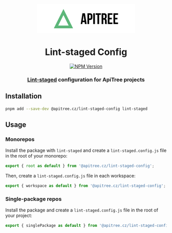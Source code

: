<div align="center">

<a href="https://github.com/ApiTreeCZ">
<img alt="ApiTree s.r.o." src="../../public/apitree-logo.png" width="308" />
</a>

# Lint-staged Config

[![NPM Version](https://img.shields.io/npm/v/%40apitree.cz%2Flint-staged-config)](https://www.npmjs.com/package/@apitree.cz/lint-staged-config)

### [Lint-staged](https://github.com/lint-staged/lint-staged) configuration for ApiTree projects

</div>

## Installation

```bash
pnpm add --save-dev @apitree.cz/lint-staged-config lint-staged
```

## Usage

### Monorepos

Install the package with `lint-staged` and create a `lint-staged.config.js` file in the root of your monorepo:

```js
export { root as default } from '@apitree.cz/lint-staged-config';
```

Then, create a `lint-staged.config.js` file in each workspace:

```js
export { workspace as default } from '@apitree.cz/lint-staged-config';
```

### Single-package repos

Install the package and create a `lint-staged.config.js` file in the root of your project:

```js
export { singlePackage as default } from '@apitree.cz/lint-staged-config';
```
